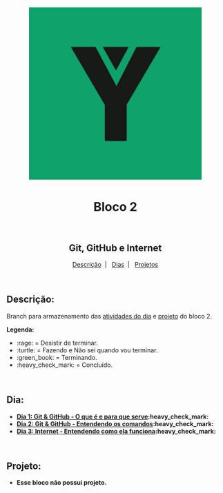 <h1 align="center">
  <img alt="Imagem da Trybe" src="Imagens/trybe.png" width="400px">
</h1>

<h1 align="center">Bloco 2</h1>
</br>
<h2 align="center">Git, GitHub e Internet</h2>

<p align="center">
  <a href="#descricao">Descrição</a>&nbsp;&nbsp;|&nbsp;&nbsp;
  <a href="#dia">Dias</a>&nbsp;&nbsp;|&nbsp;&nbsp;
  <a href="#projeto">Projetos</a>
</p>

</br>
<h2 id="descricao"><strong>Descrição:</strong></h2>
<p>Branch para armazenamento das <a href="#dia">atividades do dia</a> e <a href="#projeto">projeto</a> do bloco 2.</p>
<strong>Legenda:</strong>
<ul>
  <li>:rage: = Desistir de terminar.</li>
  <li>:turtle: = Fazendo e Não sei quando vou terminar.</li>
  <li>:green_book: = Terminando.</li>
  <li>:heavy_check_mark: = Concluído.</li>
</ul>

</br>
<h2 id="dia"><strong>Dia:<strong></h2>
<ul>
  <li><a href="Bloco_2/Dia_1/">Dia 1: Git & GitHub - O que é e para que serve</a>:heavy_check_mark:</li>
  <li><a href="Bloco_2/Dia_2/">Dia 2: Git & GitHub - Entendendo os comandos</a>:heavy_check_mark:</li>
  <li><a href="Bloco_2/Dia_3/">Dia 3: Internet - Entendendo como ela funciona</a>:heavy_check_mark:</li>
</ul>

</br>
<h2 id="projeto"><strong>Projeto:<strong></h2>
<ul>
  <li><p>Esse bloco não possui projeto.<p></li>
</ul>